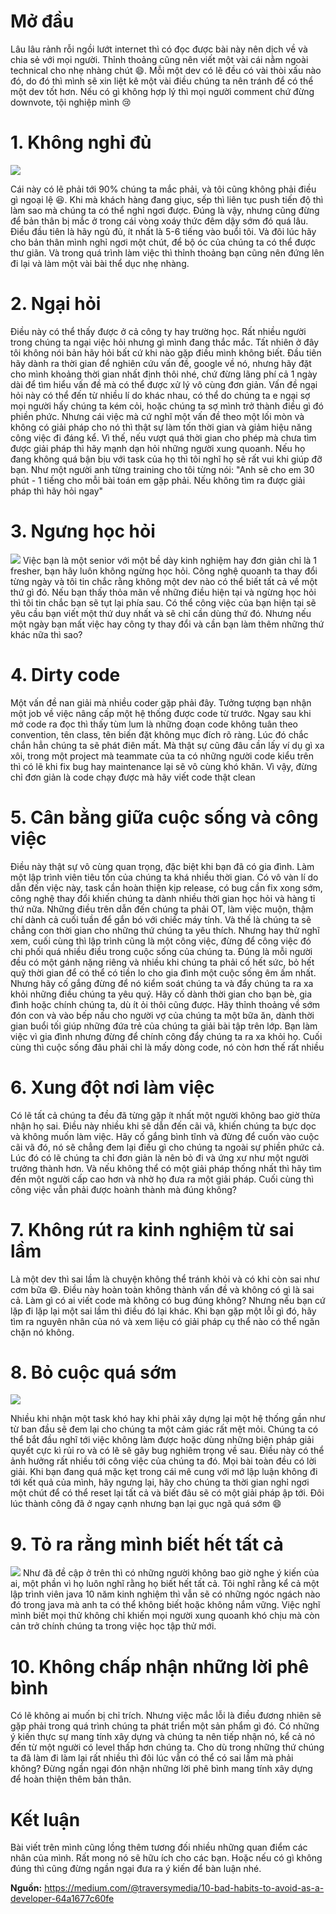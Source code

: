 # Mở đầu
Lâu lâu rảnh rỗi ngồi lướt internet thì có đọc được bài này nên dịch về và chia sẻ với mọi người. Thỉnh thoảng cũng nên viết một vài cái nằm ngoài technical cho nhẹ nhàng chút :smile:. Mỗi một dev có lẽ đều có vài thòi xấu nào đó, do đó thì mình sẽ xin liệt kê một vài điều chúng ta nên tránh để có thể một dev tốt hơn. Nếu có gì không hợp lý thì mọi người comment chứ đừng downvote, tội nghiệp mình :cry: 

# 1. Không nghỉ đủ
![](https://images.viblo.asia/2fed7f95-a670-4a00-b45d-1fd11a38f7ba.jpg)

Cái này có lẽ phải tới 90% chúng ta mắc phải, và tôi cũng không phải điều gì ngoại lệ :satisfied:. Khi mà khách hàng đang giục, sếp thì liên tục push tiến độ thì làm sao mà chúng ta có thể nghỉ ngơi được. Đúng là vậy, nhưng cũng đừng để bản thân bị mắc ở trong cái vòng xoáy thức đêm dậy sớm đó quá lâu. Điều đầu tiên là hãy ngủ đủ, ít nhất là 5-6 tiếng vào buổi tôi. Và đôi lúc hãy cho bản thân mình nghỉ ngơi một chút, để bộ óc của chúng ta có thể được thư giãn. Và trong quá trình làm việc thì thỉnh thoảng bạn cũng nên đứng lên đi lại và làm một vài bài thể dục nhẹ nhàng.

# 2. Ngại hỏi
Điều này có thể thấy được ở cả công ty hay trường học. Rất nhiều người trong chúng ta ngại việc hỏi nhưng gì mình đang thắc mắc. Tất nhiên ở đây tôi không nói bản hãy hỏi bất cứ khi nào gặp điều mình không biết. Đầu tiên hãy dành ra thời gian để nghiên cứu vấn đề, google về nó, nhưng hãy đặt cho mình khoảng thời gian nhất định thôi nhé, chứ đừng lãng phí cả 1 ngày dài để tìm hiểu vấn đề mà có thể được xử lý vô cùng đơn giản. Vấn đề ngại hỏi này có thể đến từ nhiều lí do khác nhau, có thể do chúng ta e ngại sợ mọi người hấy chúng ta kém cỏi, hoặc chúng ta sợ mình trở thành điều gì đó phiền phức. Nhưng cái việc mà cứ nghĩ một vấn đề theo một lối mòn và không có giải pháp cho nó thì thật sự làm tốn thời gian và giảm hiệu năng công việc đi đáng kể. Vì thế, nếu vượt quá thời gian cho phép mà chưa tìm được giải pháp thì hãy mạnh dạn hỏi những người xung quoanh. Nếu họ đang không quá bận bịu với task của họ thì tôi nghĩ họ sẽ rất vui khi giúp đỡ bạn. Như một người anh từng training cho tôi từng nói: "Anh sẽ cho em 30 phút - 1 tiếng cho mỗi bài toán em gặp phải. Nếu không tìm ra được giải pháp thì hãy hỏi ngay"

# 3. Ngưng học hỏi
![](https://images.viblo.asia/7936cd64-4058-43b0-bb56-a04696e8cd8d.jpg)
Việc bạn là một senior với một bề dày kinh nghiệm hay đơn giản chỉ là 1 fresher, bạn hãy luôn không ngừng học hỏi. 
Công nghệ quoanh ta thay đổi từng ngày và tôi tin chắc rằng không một dev nào có thể biết tất cả về một thứ gì đó. Nếu bạn thấy thỏa mãn về những điều hiện tại và ngừng học hỏi thì tôi tin chắc bạn sẽ tụt lại phía sau. Có thể công việc của bạn hiện tại sẽ yêu cầu bạn viết một thứ duy nhất và sẽ chỉ cần dùng thứ đó. Nhưng nếu một ngày bạn mất việc hay công ty thay đổi và cần bạn làm thêm những thứ khác nữa thì sao? 

# 4. Dirty code
Một vấn đề nan giải mà nhiều coder gặp phải đây. Tưởng tượng bạn nhận một job về việc nâng cấp một hệ thống được code từ trước. Ngay sau khi mở code ra đọc thì thấy tùm lum là những đoạn code không tuân theo convention, tên class, tên biến đặt không mục đích rõ ràng. Lúc đó chắc chắn hẳn chúng ta sẽ phát điên mất. Mà thật sự cũng đâu cần lấy ví dụ gì xa xôi, trong một project mà teammate của ta có những người code kiểu trên thì có lẽ khi fix bug hay maintenance lại sẽ vô cùng khó khăn. Vì vậy, đừng chỉ đơn giản là code chạy được mà hãy viết code thật clean

# 5. Cân bằng giữa cuộc sống và công việc
Điều này thật sự vô cùng quan trọng, đặc biệt khi bạn đã có gia đình. Làm một lập trình viên tiêu tốn của chúng ta khá nhiều thời gian. Có vô vàn lí do dẫn đến việc này, task cần hoàn thiện kịp release, có bug cần fix xong sớm, công nghệ thay đổi khiến chúng ta dành nhiều thời gian học hỏi và hàng tỉ thứ nữa. Những điều trên dẫn đến chúng ta phải OT, làm việc muộn, thậm chí dành cả cuối tuần để gắn bó với chiếc máy tính. Và thế là chúng ta sẽ chẳng con thời gian cho những thứ chúng ta yêu thích. Nhưng hay thử nghĩ xem, cuối cùng thì lập trình cũng là một công việc, đừng để công việc đó chi phối quá nhiều điều trong cuộc sống của chúng ta. Đúng là mỗi người đều có một gánh nặng riêng và nhiều khi chúng ta phải cố hết sức, bỏ hết quỹ thời gian để có thể có tiền lo cho gia đình một cuộc sống êm ấm nhất. Nhưng hãy cố gắng đừng để nó kiểm soát chúng ta và đẩy chúng ta ra xa khỏi những điều chúng ta yêu quý. Hãy cố dành thời gian cho bạn bè, gia đình hoặc chính chúng ta, dù ít ỏi thôi cũng được. Hãy thỉnh thoảng về sớm đón con và vào bếp nấu cho người vợ của chúng ta một bữa ăn,  dành thời gian buổi tối giúp những đứa trẻ của chúng ta giải bài tập trên lớp. Bạn làm việc vì gia đình nhưng đừng để chính công đẩy chúng ta ra xa khỏi họ. Cuối cùng thì cuộc sống đâu phải chỉ là mấy dòng code, nó còn hơn thế rất nhiều

# 6. Xung đột nơi làm việc
Có lẽ tất cả chúng ta đều đã từng gặp ít nhất một người không bao giờ thừa nhận họ sai. Điều này nhiều khi sẽ dẫn đến cãi vã, khiến chúng ta bực dọc và không muốn làm việc. Hãy cố gắng bình tĩnh và đừng để cuốn vào cuộc cãi vã đó, nó sẽ chẳng đem lại điều gì cho chúng ta ngoài sự phiền phức cả. Lúc đó có lẽ chúng ta chỉ đơn giản là nên bỏ đi và ứng xư như một người trưởng thành hơn. Và nếu không thể có một giải pháp thống nhất thì hãy tìm đến một người cấp cao hơn và nhờ họ đưa ra một giải pháp. Cuối cùng thì công việc vẫn phải được hoành thành mà đúng không?

# 7. Không rút ra kinh nghiệm từ sai lầm
Là một dev thì sai lầm là chuyện không thể tránh khỏi và có khi còn sai như cơm bữa :smile:. Điều này hoàn toàn không thành vấn đề và không có gì là sai cả. Làm gì có ai viết code mà không có bug đúng không? Nhưng nếu bạn cứ lặp đi lặp lại một sai lầm thì điều đó lại khác. Khi bạn gặp một lỗi gì đó, hãy tìm ra nguyên nhân của nó và xem liệu có giải pháp cụ thể nào có thể ngăn chặn nó không.

# 8. Bỏ cuộc quá sớm
![](https://images.viblo.asia/3d5a0c10-d693-4c44-8690-66e00d3628b1.jpg)

Nhiều khi nhận một task khó hay khi phải xây dựng lại một hệ thống gần như từ ban đầu sẽ đem lại cho chúng ta một cảm giác rất mệt mỏi. Chúng ta có thể bắt đầu nghĩ tới việc không làm được hoặc dùng những biện pháp giải quyết cực kì rủi ro và có lẽ sẽ gây bug nghiêm trọng về sau. Điều này có thể ảnh hưởng rất nhiều tới công việc của chúng ta đó. Mọi bài toàn đều có lời giải. Khi bạn đang quá mặc kẹt trong cái mê cung với mớ lập luận không đi tới kết quả của mình, hãy ngưng lại, hãy cho chúng ta thời gian nghỉ ngơi một chút để có thể reset lại tất cả và biết đâu sẽ có một giải pháp ập tới. Đôi lúc thành công đã ở ngay cạnh nhưng bạn lại gục ngã quá sớm :smile:

# 9. Tỏ ra rằng mình biết hết tất cả
![](https://images.viblo.asia/f2f96908-77c3-4f2a-82bc-cc1822ba7bc8.jpg)
Như đã đề cập ở trên thì có những người không bao giờ nghe ý kiến của ai, một phần vì họ luôn nghĩ rằng họ biết hết tất cả. Tôi nghĩ rằng kể cả một lập trình viên java 10 năm kinh nghiệm thì vẫn sẽ có những ngóc ngách nào đó trong java mà anh ta có thể không biết hoặc không nắm vững. Việc nghĩ mình biết mọi thử không chỉ khiến mọi người xung quoanh khó chịu mà còn cản trở chính chúng ta trong việc học tập thử mới. 

# 10. Không chấp nhận những lời phê bình
Có lẽ không ai muốn bị chỉ trích. Nhưng việc mắc lỗi là điều đương nhiên sẽ gặp phải trong quá trình chúng ta phát triển một sản phẩm gì đó. Có những ý kiến thực sự mang tính xây dựng và chúng ta nên tiếp nhận nó, kể cả nó đến từ một người có level thấp hơn chúng ta. Cho dù trong những thứ chúng ta đã làm đi làm lại rất nhiều thì đôi lúc vẫn có thể có sai lầm mà phải không? Đừng ngần ngại đón nhận những lời phê bình mang tính xây dựng để hoàn thiện thêm bản thân.

# Kết luận
Bài viết trên mình cũng lồng thêm tương đối nhiều những quan điểm các nhân của mình. Rất mong nó sẽ hữu ích cho các bạn. Hoặc nếu có gì không đúng thì cũng đừng ngần ngại đưa ra ý kiến để bàn luận nhé.

**Nguồn:** https://medium.com/@traversymedia/10-bad-habits-to-avoid-as-a-developer-64a1677c60fe